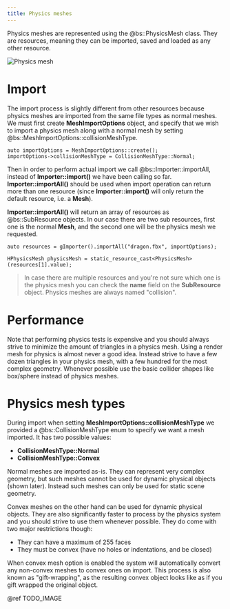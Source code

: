 ```yaml
---
title: Physics meshes
---
```


Physics meshes are represented using the @bs::PhysicsMesh class. They are resources, meaning they can be imported, saved and loaded as any other resource.

![Physics mesh](MeshCollider.png)  

# Import
The import process is slightly different from other resources because physics meshes are imported from the same file types as normal meshes. We must first create **MeshImportOptions** object, and specify that we wish to import a physics mesh along with a normal mesh by setting @bs::MeshImportOptions::collisionMeshType.

~~~~~~~~~~~~~{.cpp}
auto importOptions = MeshImportOptions::create();
importOptions->collisionMeshType = CollisionMeshType::Normal;
~~~~~~~~~~~~~

Then in order to perform actual import we call @bs::Importer::importAll, instead of **Importer::import<T>()** we have been calling so far. **Importer::importAll()** should be used when import operation can return more than one resource (since **Importer::import<T>()** will only return the default resource, i.e. a **Mesh**).

**Importer::importAll()** will return an array of resources as @bs::SubResource objects. In our case there are two sub resources, first one is the normal **Mesh**, and the second one will be the physics mesh we requested.

~~~~~~~~~~~~~{.cpp}
auto resources = gImporter().importAll("dragon.fbx", importOptions);

HPhysicsMesh physicsMesh = static_resource_cast<PhysicsMesh>(resources[1].value);
~~~~~~~~~~~~~

> In case there are multiple resources and you're not sure which one is the physics mesh you can check the **name** field on the **SubResource** object. Physics meshes are always named "collision".

# Performance
Note that performing physics tests is expensive and you should always strive to minimize the amount of triangles in a physics mesh. Using a render mesh for physics is almost never a good idea. Instead strive to have a few dozen triangles in your physics mesh, with a few hundred for the most complex geometry. Whenever possible use the basic collider shapes like box/sphere instead of physics meshes.

# Physics mesh types
During import when setting **MeshImportOptions::collisionMeshType** we provided a @bs::CollisionMeshType enum to specify we want a mesh imported. It has two possible values:
 - **CollisionMeshType::Normal**
 - **CollisionMeshType::Convex**
 
Normal meshes are imported as-is. They can represent very complex geometry, but such meshes cannot be used for dynamic physical objects (shown later). Instead such meshes can only be used for static scene geometry.

Convex meshes on the other hand can be used for dynamic physical objects. They are also significantly faster to process by the physics system and you should strive to use them whenever possible. They do come with two major restrictions though:
 - They can have a maximum of 255 faces
 - They must be convex (have no holes or indentations, and be closed)

When convex mesh option is enabled the system will automatically convert any non-convex meshes to convex ones on import. This process is also known as "gift-wrapping", as the resulting convex object looks like as if you gift wrapped the original object.

@ref TODO_IMAGE 
 